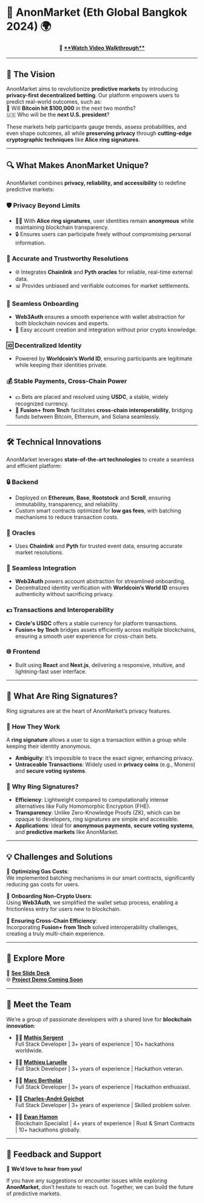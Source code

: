 # 🔗 **AnonMarket** (Eth Global Bangkok 2024) 🌍  

<h4 align="center">  
 🎥 <a href="https://youtu.be/">**Watch Video Walkthrough**</a>  
</h4>  

---

## 🌟 **The Vision**  

AnonMarket aims to revolutionize **predictive markets** by introducing **privacy-first decentralized betting**. Our platform empowers users to predict real-world outcomes, such as:  
🎯 Will **Bitcoin hit $100,000** in the next two months?  
🇺🇸 Who will be the **next U.S. president**?  

These markets help participants gauge trends, assess probabilities, and even shape outcomes, all while **preserving privacy** through **cutting-edge cryptographic techniques** like **Alice ring signatures**.  

---

## 🔍 **What Makes AnonMarket Unique?**  

AnonMarket combines **privacy, reliability, and accessibility** to redefine predictive markets:  

### 🛡️ **Privacy Beyond Limits**  
- 🕵️‍♂️ With **Alice ring signatures**, user identities remain **anonymous** while maintaining blockchain transparency.  
- 🔒 Ensures users can participate freely without compromising personal information.  

### 🔗 **Accurate and Trustworthy Resolutions**  
- 🌐 Integrates **Chainlink** and **Pyth oracles** for reliable, real-time external data.  
- 📊 Provides unbiased and verifiable outcomes for market settlements.  

### 🎯 **Seamless Onboarding**  
- **Web3Auth** ensures a smooth experience with wallet abstraction for both blockchain novices and experts.  
- 🔄 Easy account creation and integration without prior crypto knowledge.  

### 🆔 **Decentralized Identity**  
- Powered by **Worldcoin’s World ID**, ensuring participants are legitimate while keeping their identities private.  

### 💰 **Stable Payments, Cross-Chain Power**  
- 💵 Bets are placed and resolved using **USDC**, a stable, widely recognized currency.  
- 🌉 **Fusion+ from 1Inch** facilitates **cross-chain interoperability**, bridging funds between Bitcoin, Ethereum, and Solana seamlessly.  

---

## 🛠️ **Technical Innovations**  

AnonMarket leverages **state-of-the-art technologies** to create a seamless and efficient platform:  

### 🔒 **Backend**  
- Deployed on **Ethereum**, **Base**, **Rootstock** and **Scroll**, ensuring immutability, transparency, and reliability.  
- Custom smart contracts optimized for **low gas fees**, with batching mechanisms to reduce transaction costs.  

### 📡 **Oracles**  
- Uses **Chainlink** and **Pyth** for trusted event data, ensuring accurate market resolutions.  

### 🧩 **Seamless Integration**  
- **Web3Auth** powers account abstraction for streamlined onboarding.  
- Decentralized identity verification with **Worldcoin’s World ID** ensures authenticity without sacrificing privacy.  

### 💵 **Transactions and Interoperability**  
- **Circle's USDC** offers a stable currency for platform transactions.  
- **Fusion+ by 1Inch** bridges assets efficiently across multiple blockchains, ensuring a smooth user experience for cross-chain bets.  

### 🌐 **Frontend**  
- Built using **React** and **Next.js**, delivering a responsive, intuitive, and lightning-fast user interface.  

---

## 🔎 **What Are Ring Signatures?**  

Ring signatures are at the heart of AnonMarket’s privacy features.  

### 🧠 **How They Work**  
A **ring signature** allows a user to sign a transaction within a group while keeping their identity anonymous.  
- **Ambiguity**: It’s impossible to trace the exact signer, enhancing privacy.  
- **Untraceable Transactions**: Widely used in **privacy coins** (e.g., Monero) and **secure voting systems**.  

### 🤔 **Why Ring Signatures?**  
- **Efficiency**: Lightweight compared to computationally intense alternatives like Fully Homomorphic Encryption (FHE).  
- **Transparency**: Unlike Zero-Knowledge Proofs (ZK), which can be opaque to developers, ring signatures are simple and accessible.  
- **Applications**: Ideal for **anonymous payments**, **secure voting systems**, and **predictive markets** like AnonMarket.  

---

## 💡 **Challenges and Solutions**  

🚧 **Optimizing Gas Costs**:  
We implemented batching mechanisms in our smart contracts, significantly reducing gas costs for users.  

🚧 **Onboarding Non-Crypto Users**:  
Using **Web3Auth**, we simplified the wallet setup process, enabling a frictionless entry for users new to blockchain.  

🚧 **Ensuring Cross-Chain Efficiency**:  
Incorporating **Fusion+ from 1Inch** solved interoperability challenges, creating a truly multi-chain experience.  

---

## 🎨 **Explore More**  

📑 **[See Slide Deck](https://drive.google.com/file/)**  
🌐 **[Project Demo Coming Soon](https://anon-market.vercel.app/)**  

---

## 👥 **Meet the Team**  

We’re a group of passionate developers with a shared love for **blockchain innovation**:  

- 👨‍💻 **[Mathis Sergent](https://linkedin.com/in/mathis-sergent/)**  
  Full Stack Developer | 3+ years of experience | 10+ hackathons worldwide.  

- 👨‍💻 **[Mathieu Laruelle](https://linkedin.com/in/mathieu-laruelle/)**  
  Full Stack Developer | 3+ years of experience | Hackathon veteran.  

- 👨‍💻 **[Marc Bertholat](https://linkedin.com/in/marcbertholat/)**  
  Full Stack Developer | 3+ years of experience | Hackathon enthusiast.  

- 👨‍💻 **[Charles-André Goichot](https://linkedin.com/in/charles-andr%C3%A9-goichot/)**  
  Full Stack Developer | 3+ years of experience | Skilled problem solver.  

- 👨‍💻 **[Ewan Hamon](https://linkedin.com/in/ewan-hamon/)**  
  Blockchain Specialist | 4+ years of experience | Rust & Smart Contracts | 10+ hackathons globally.  

---

## 🤝 **Feedback and Support**  

📧 **We’d love to hear from you!**  

If you have any suggestions or encounter issues while exploring **AnonMarket**, don’t hesitate to reach out. Together, we can build the future of predictive markets.  
